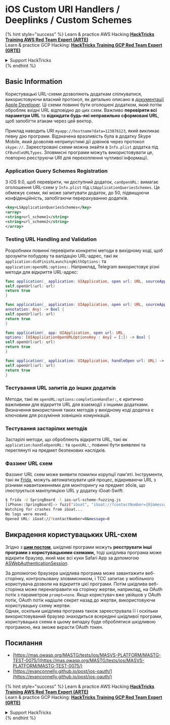 # iOS Custom URI Handlers / Deeplinks / Custom Schemes

{% hint style="success" %}
Learn & practice AWS Hacking:<img src="../../.gitbook/assets/arte.png" alt="" data-size="line">[**HackTricks Training AWS Red Team Expert (ARTE)**](https://training.hacktricks.xyz/courses/arte)<img src="../../.gitbook/assets/arte.png" alt="" data-size="line">\
Learn & practice GCP Hacking: <img src="../../.gitbook/assets/grte.png" alt="" data-size="line">[**HackTricks Training GCP Red Team Expert (GRTE)**<img src="../../.gitbook/assets/grte.png" alt="" data-size="line">](https://training.hacktricks.xyz/courses/grte)

<details>

<summary>Support HackTricks</summary>

* Check the [**subscription plans**](https://github.com/sponsors/carlospolop)!
* **Join the** 💬 [**Discord group**](https://discord.gg/hRep4RUj7f) or the [**telegram group**](https://t.me/peass) or **follow** us on **Twitter** 🐦 [**@hacktricks\_live**](https://twitter.com/hacktricks\_live)**.**
* **Share hacking tricks by submitting PRs to the** [**HackTricks**](https://github.com/carlospolop/hacktricks) and [**HackTricks Cloud**](https://github.com/carlospolop/hacktricks-cloud) github repos.

</details>
{% endhint %}

## Basic Information

Користувацькі URL-схеми дозволяють додаткам спілкуватися, використовуючи власний протокол, як детально описано в [документації Apple Developer](https://developer.apple.com/library/content/documentation/iPhone/Conceptual/iPhoneOSProgrammingGuide/Inter-AppCommunication/Inter-AppCommunication.html#//apple\_ref/doc/uid/TP40007072-CH6-SW1). Ці схеми повинні бути оголошені додатком, який потім обробляє вхідні URL відповідно до цих схем. Важливо **перевіряти всі параметри URL** та **відкидати будь-які неправильно сформовані URL**, щоб запобігти атакам через цей вектор.

Приклад наводить URI `myapp://hostname?data=123876123`, який викликає певну дію програми. Відзначена вразливість була в додатку Skype Mobile, який дозволяв неприпустимі дії дзвінків через протокол `skype://`. Зареєстровані схеми можна знайти в `Info.plist` додатка під `CFBundleURLTypes`. Зловмисні програми можуть використовувати це, повторно реєструючи URI для перехоплення чутливої інформації.

### Application Query Schemes Registration

З iOS 9.0, щоб перевірити, чи доступний додаток, `canOpenURL:` вимагає оголошення URL-схем у `Info.plist` під `LSApplicationQueriesSchemes`. Це обмежує схеми, які може запитувати додаток, до 50, підвищуючи конфіденційність, запобігаючи перерахуванню додатків.
```xml
<key>LSApplicationQueriesSchemes</key>
<array>
<string>url_scheme1</string>
<string>url_scheme2</string>
</array>
```
### Testing URL Handling and Validation

Розробники повинні перевірити конкретні методи в вихідному коді, щоб зрозуміти побудову та валідацію URL-адрес, такі як `application:didFinishLaunchingWithOptions:` та `application:openURL:options:`. Наприклад, Telegram використовує різні методи для відкриття URL-адрес:
```swift
func application(_ application: UIApplication, open url: URL, sourceApplication: String?) -> Bool {
self.openUrl(url: url)
return true
}

func application(_ application: UIApplication, open url: URL, sourceApplication: String?,
annotation: Any) -> Bool {
self.openUrl(url: url)
return true
}

func application(_ app: UIApplication, open url: URL,
options: [UIApplicationOpenURLOptionsKey : Any] = [:]) -> Bool {
self.openUrl(url: url)
return true
}

func application(_ application: UIApplication, handleOpen url: URL) -> Bool {
self.openUrl(url: url)
return true
}
```
### Тестування URL запитів до інших додатків

Методи, такі як `openURL:options:completionHandler:`, є критично важливими для відкриття URL для взаємодії з іншими додатками. Визначення використання таких методів у вихідному коді додатка є ключовим для розуміння зовнішніх комунікацій.

### Тестування застарілих методів

Застарілі методи, що обробляють відкриття URL, такі як `application:handleOpenURL:` та `openURL:`, повинні бути виявлені та переглянуті на предмет безпекових наслідків.

### Фаззинг URL схем

Фаззинг URL схем може виявити помилки корупції пам'яті. Інструменти, такі як [Frida](https://codeshare.frida.re/@dki/ios-url-scheme-fuzzing/), можуть автоматизувати цей процес, відкриваючи URL з різними навантаженнями для моніторингу на предмет збоїв, що ілюструється маніпуляцією URL у додатку iGoat-Swift:
```bash
$ frida -U SpringBoard -l ios-url-scheme-fuzzing.js
[iPhone::SpringBoard]-> fuzz("iGoat", "iGoat://?contactNumber={0}&message={0}")
Watching for crashes from iGoat...
No logs were moved.
Opened URL: iGoat://?contactNumber=0&message=0
```
## Викрадення користувацьких URL-схем

Згідно з [**цим постом**](https://evanconnelly.github.io/post/ios-oauth/), шкідливі програми можуть **реєструвати інші програми з користувацькими схемами,** тоді шкідлива програма може відкрити браузер, який має всі куки Safari App за допомогою [ASWebAuthenticationSession](https://developer.apple.com/documentation/authenticationservices/aswebauthenticationsession/2990952-init#parameters).&#x20;

За допомогою браузера шкідлива програма може завантажити веб-сторінку, контрольовану зловмисником, і TCC запитає у мобільного користувача дозволи на відкриття цієї програми. Потім шкідлива веб-сторінка може перенаправити на сторінку жертви, наприклад, на OAuth потік з параметром `prompt=none`. Якщо користувач вже увійшов у OAuth потік, OAuth потік надішле секрет назад до жертви, використовуючи користувацьку схему жертви.\
Однак, оскільки шкідлива програма також зареєструвала її і оскільки використовуваний браузер знаходиться всередині шкідливої програми, користувацька схема в цьому випадку буде оброблятися шкідливою програмою, яка зможе вкрасти OAuth токен.

## Посилання

* [https://mas.owasp.org/MASTG/tests/ios/MASVS-PLATFORM/MASTG-TEST-0075/](https://mas.owasp.org/MASTG/tests/ios/MASVS-PLATFORM/MASTG-TEST-0075/)
* [https://evanconnelly.github.io/post/ios-oauth/](https://evanconnelly.github.io/post/ios-oauth/)

{% hint style="success" %}
Learn & practice AWS Hacking:<img src="../../.gitbook/assets/arte.png" alt="" data-size="line">[**HackTricks Training AWS Red Team Expert (ARTE)**](https://training.hacktricks.xyz/courses/arte)<img src="../../.gitbook/assets/arte.png" alt="" data-size="line">\
Learn & practice GCP Hacking: <img src="../../.gitbook/assets/grte.png" alt="" data-size="line">[**HackTricks Training GCP Red Team Expert (GRTE)**<img src="../../.gitbook/assets/grte.png" alt="" data-size="line">](https://training.hacktricks.xyz/courses/grte)

<details>

<summary>Support HackTricks</summary>

* Check the [**subscription plans**](https://github.com/sponsors/carlospolop)!
* **Join the** 💬 [**Discord group**](https://discord.gg/hRep4RUj7f) or the [**telegram group**](https://t.me/peass) or **follow** us on **Twitter** 🐦 [**@hacktricks\_live**](https://twitter.com/hacktricks\_live)**.**
* **Share hacking tricks by submitting PRs to the** [**HackTricks**](https://github.com/carlospolop/hacktricks) and [**HackTricks Cloud**](https://github.com/carlospolop/hacktricks-cloud) github repos.

</details>
{% endhint %}
